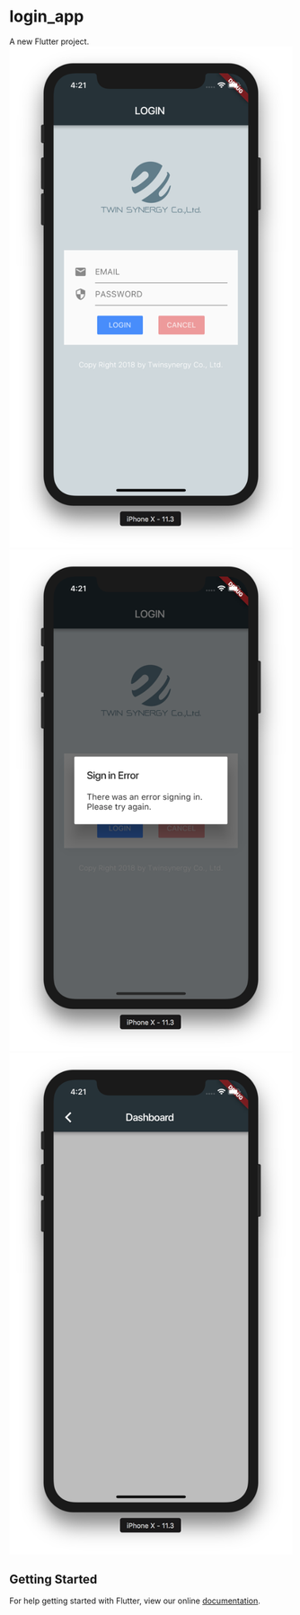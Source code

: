# login_app

A new Flutter project.
![alt text](https://github.com/aofiee/flutter-login-demo/blob/master/images/s01.png?raw=true)
![alt text](https://github.com/aofiee/flutter-login-demo/blob/master/images/s02.png?raw=true)
![alt text](https://github.com/aofiee/flutter-login-demo/blob/master/images/s03.png?raw=true)

## Getting Started

For help getting started with Flutter, view our online
[documentation](https://flutter.io/).
